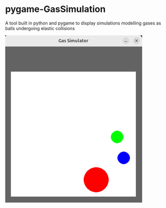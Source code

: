 # pygame-GasSimulation
A tool built in python and pygame to display simulations modelling gases as balls undergoing elastic collisions

![](media/three_ball_simulation_final.gif)
